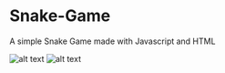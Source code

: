 # Snake-Game
A simple Snake Game made with Javascript and HTML


![alt text](https://github.com/RaulPetcu/To-Do-List/blob/main/img/img1.png)
![alt text](https://github.com/RaulPetcu/To-Do-List/blob/main/img/img2.png)
